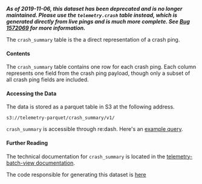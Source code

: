  ***As of 2019-11-06, this dataset has been deprecated and is no longer maintained. Please use the `telemetry.crash` table instead, which is generated directly from live pings and is much more complete. See [Bug 1572069](https://bugzilla.mozilla.org/show_bug.cgi?id=1572069) for more information.***

The `crash_summary` table is the a direct representation of a crash ping.

#### Contents

The `crash_summary` table contains one row for each crash ping.
Each column represents one field from the crash ping payload,
though only a subset of all crash ping fields are included.

#### Accessing the Data

The data is stored as a parquet table in S3 at the following address.
```
s3://telemetry-parquet/crash_summary/v1/
```

`crash_summary` is accessible through re:dash.
Here's an [example query](https://sql.telemetry.mozilla.org/queries/4793/source).

#### Further Reading

The technical documentation for `crash_summary` is located in the
[telemetry-batch-view documentation](https://github.com/mozilla/telemetry-batch-view/blob/master/docs/CrashSummary.md).

The code responsible for generating this dataset is
[here](https://github.com/mozilla/telemetry-batch-view/blob/master/src/main/scala/com/mozilla/telemetry/views/CrashSummaryView.scala)
